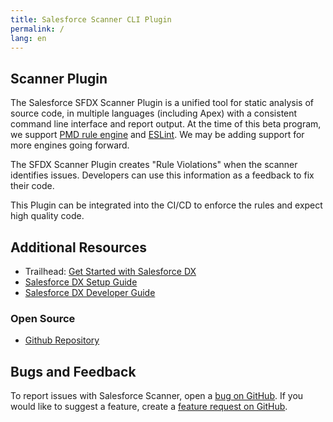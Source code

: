 ```yaml
---
title: Salesforce Scanner CLI Plugin
permalink: /
lang: en
---
```


## Scanner Plugin

The Salesforce SFDX Scanner Plugin is a unified tool for static analysis of source code, in multiple languages (including Apex) with a consistent command line interface and report output. At the time of this beta program, we support [PMD rule engine](https://pmd.github.io/) and [ESLint](https://eslint.org/). We may be adding support for more engines going forward.

The SFDX Scanner Plugin creates "Rule Violations" when the scanner identifies issues. Developers can use this information as a feedback to fix their code. 

This Plugin can be integrated into the CI/CD to enforce the rules and expect high quality code.

## Additional Resources

- Trailhead: [Get Started with Salesforce DX](https://trailhead.salesforce.com/trails/sfdx_get_started)
- [Salesforce DX Setup Guide](https://developer.salesforce.com/docs/atlas.en-us.sfdx_setup.meta/sfdx_setup)
- [Salesforce DX Developer Guide](https://developer.salesforce.com/docs/atlas.en-us.sfdx_dev.meta/sfdx_dev)

### Open Source

- [Github Repository](https://github.com/forcedotcom/sfdx-scanner)

## Bugs and Feedback

To report issues with Salesforce Scanner, open a [bug on GitHub](https://github.com/forcedotcom/sfdx-scanner/issues/new?template=Bug_report.md). If you would like to suggest a feature, create a [feature request on GitHub](https://github.com/forcedotcom/sfdx-scanner/issues/new?template=Feature_request.md).
